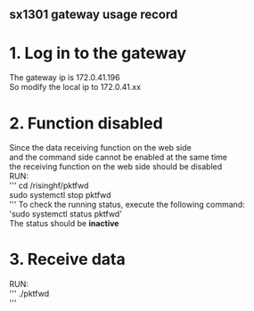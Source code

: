 ## sx1301 gateway usage record

# 1. Log in to the gateway
The gateway ip is 172.0.41.196  
So modify the local ip to 172.0.41.xx  

# 2. Function disabled
Since the data receiving function on the web side  
and the command side cannot be enabled at the same time  
the receiving function on the web side should be disabled  
RUN:  
'''
cd /risinghf/pktfwd  
sudo systemctl stop pktfwd  
'''
To check the running status, execute the following command:  
'sudo systemctl status pktfwd'  
The status should be **inactive**  

# 3. Receive data
RUN:  
'''
./pktfwd  
'''
